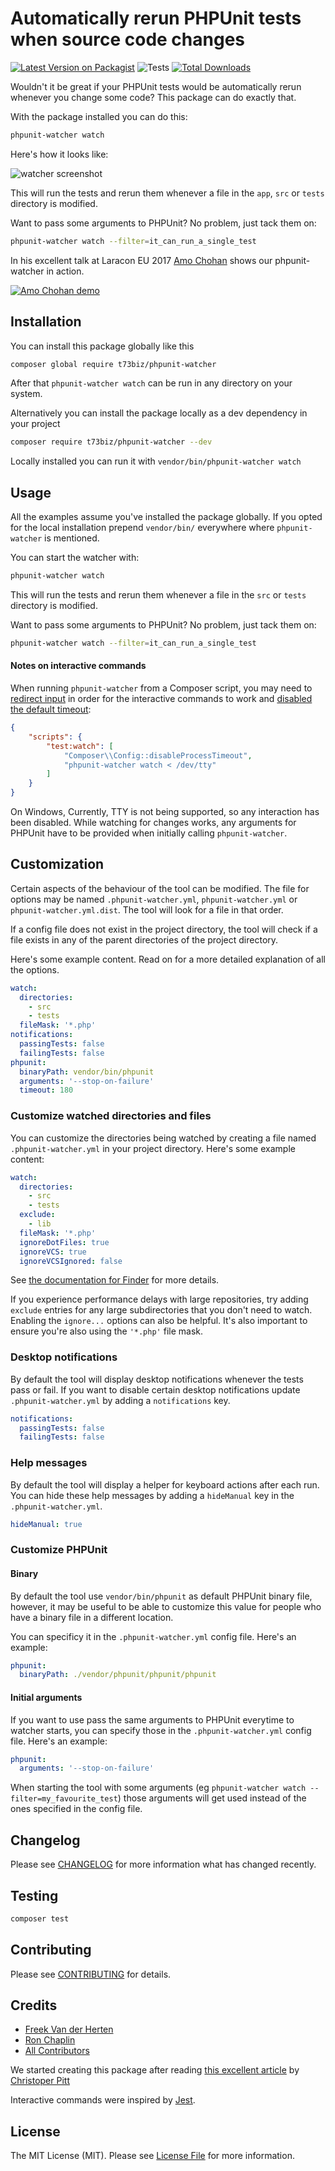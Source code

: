 
# Automatically rerun PHPUnit tests when source code changes

[![Latest Version on Packagist](https://img.shields.io/packagist/v/t73biz/phpunit-watcher.svg?style=flat-square)](https://packagist.org/packages/spatie/phpunit-watcher)
![Tests](https://github.com/rongchaplin/phpunit-watcher/workflows/Tests/badge.svg)
[![Total Downloads](https://img.shields.io/packagist/dt/t73biz/phpunit-watcher.svg?style=flat-square)](https://packagist.org/packages/spatie/phpunit-watcher)

Wouldn't it be great if your PHPUnit tests would be automatically rerun whenever you change some code? This package can do exactly that.

With the package installed you can do this:

```bash
phpunit-watcher watch
```

Here's how it looks like:

![watcher screenshot](https://spatie.github.io/phpunit-watcher/screenshots/watcher.jpg)

This will run the tests and rerun them whenever a file in the `app`, `src` or `tests` directory is modified.

Want to pass some arguments to PHPUnit? No problem, just tack them on:

```bash
phpunit-watcher watch --filter=it_can_run_a_single_test
```

In his excellent talk at Laracon EU 2017 [Amo Chohan](https://github.com/amochohan) shows our phpunit-watcher in action.

[![Amo Chohan demo](https://spatie.github.io/phpunit-watcher/videothumb.png)](https://youtu.be/CF1UhUj9LG0?t=26m13s)

## Installation

You can install this package globally like this

```bash
composer global require t73biz/phpunit-watcher
```

After that `phpunit-watcher watch` can be run in any directory on your system.

Alternatively you can install the package locally as a dev dependency in your project

```bash
composer require t73biz/phpunit-watcher --dev
```

Locally installed you can run it with `vendor/bin/phpunit-watcher watch`

## Usage

All the examples assume you've installed the package globally. If you opted for the local installation prepend `vendor/bin/` everywhere where `phpunit-watcher` is mentioned.

You can start the watcher with:

```bash
phpunit-watcher watch
```

This will run the tests and rerun them whenever a file in the `src` or `tests` directory is modified.

Want to pass some arguments to PHPUnit? No problem, just tack them on:

```bash
phpunit-watcher watch --filter=it_can_run_a_single_test
```

#### Notes on interactive commands

When running `phpunit-watcher` from a Composer script, you may need to [redirect input](https://github.com/spatie/phpunit-watcher/issues/54) in order for the interactive commands to work and [disabled the default timeout](https://getcomposer.org/doc/06-config.md#process-timeout):

```json
{
    "scripts": {
        "test:watch": [
            "Composer\\Config::disableProcessTimeout",
            "phpunit-watcher watch < /dev/tty"
        ]
    }
}
```

On Windows, Currently, TTY is not being supported, so any interaction has been disabled. While watching for changes works,
any arguments for PHPUnit have to be provided when initially calling `phpunit-watcher`.

## Customization

Certain aspects of the behaviour of the tool can be modified. The file for options may be named `.phpunit-watcher.yml`, `phpunit-watcher.yml` or `phpunit-watcher.yml.dist`. The tool will look for a file in that order.

If a config file does not exist in the project directory, the tool will check if a file exists in any of the parent directories of the project directory.

Here's some example content. Read on for a more detailed explanation of all the options.

```yaml
watch:
  directories:
    - src
    - tests
  fileMask: '*.php'
notifications:
  passingTests: false
  failingTests: false
phpunit:
  binaryPath: vendor/bin/phpunit
  arguments: '--stop-on-failure'
  timeout: 180
```

### Customize watched directories and files

You can customize the directories being watched by creating a file named `.phpunit-watcher.yml` in your project directory. Here's some example content:

```yaml
watch:
  directories:
    - src
    - tests
  exclude:
    - lib
  fileMask: '*.php'
  ignoreDotFiles: true
  ignoreVCS: true
  ignoreVCSIgnored: false
```

See [the documentation for Finder](https://symfony.com/doc/current/components/finder.html) for more details.

If you experience performance delays with large repositories, try adding `exclude` entries for any large subdirectories that you don't need to watch. Enabling the `ignore...` options can also be helpful. It's also important to ensure you're also using the `'*.php'` file mask.

### Desktop notifications

By default the tool will display desktop notifications whenever the tests pass or fail. If you want to disable certain desktop notifications update `.phpunit-watcher.yml` by adding a `notifications` key.

```yaml
notifications:
  passingTests: false
  failingTests: false
```

### Help messages
By default the tool will display a helper for keyboard actions after each run. You can hide these help messages by adding a `hideManual` key in the `.phpunit-watcher.yml`.

```yaml
hideManual: true
```

### Customize PHPUnit

#### Binary

By default the tool use `vendor/bin/phpunit` as default PHPUnit binary file, however, it may be useful to be able to customize this value for people who have a binary file in a different location. 

You can specificy it in the `.phpunit-watcher.yml` config file. Here's an example:

```yaml
phpunit:
  binaryPath: ./vendor/phpunit/phpunit/phpunit
```

#### Initial arguments

If you want to use pass the same arguments to PHPUnit everytime to watcher starts, you can specify those in the `.phpunit-watcher.yml` config file. Here's an example:

```yaml
phpunit:
  arguments: '--stop-on-failure'
```

When starting the tool with some arguments (eg `phpunit-watcher watch --filter=my_favourite_test`) those arguments will get used instead of the ones specified in the config file.

## Changelog

Please see [CHANGELOG](CHANGELOG.md) for more information what has changed recently.

## Testing

``` bash
composer test
```

## Contributing

Please see [CONTRIBUTING](https://github.com/t73biz/.github/blob/main/CONTRIBUTING.md) for details.

## Credits

- [Freek Van der Herten](https://github.com/freekmurze)
- [Ron Chaplin](https://github.com/t73biz)
- [All Contributors](../../contributors)

We started creating this package after reading [this excellent article](https://www.sitepoint.com/write-javascript-style-test-watchers-php/) by [Christoper Pitt](https://twitter.com/assertchris)

Interactive commands were inspired by [Jest](https://facebook.github.io/jest/).

## License

The MIT License (MIT). Please see [License File](LICENSE.md) for more information.
